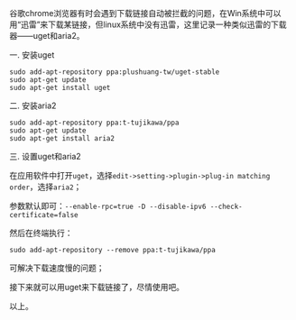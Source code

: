 






谷歌chrome浏览器有时会遇到下载链接自动被拦截的问题，在Win系统中可以用“迅雷”来下载某链接，但linux系统中没有迅雷，这里记录一种类似迅雷的下载器——uget和aria2。


一. 安装uget



```
sudo add-apt-repository ppa:plushuang-tw/uget-stable 
sudo apt-get update 
sudo apt-get install uget

```

二. 安装aria2



```
sudo add-apt-repository ppa:t-tujikawa/ppa 
sudo apt-get update 
sudo apt-get install aria2

```

三. 设置uget和aria2


在应用软件中打开`uget`，选择`edit->setting->plugin->plug-in matching order`，选择`aria2`；


参数默认即可：`--enable-rpc=true -D --disable-ipv6 --check-certificate=false`


然后在终端执行：



```
sudo add-apt-repository --remove ppa:t-tujikawa/ppa

```

可解决下载速度慢的问题；


接下来就可以用uget来下载链接了，尽情使用吧。


以上。





